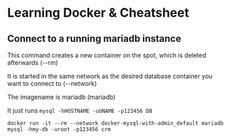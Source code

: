 # Learning Docker & Cheatsheet

## Connect to a running mariadb instance

This command creates a new container on the spot, which is deleted afterwards (--rm)

It is started in the same network as the desired database container you want to connect to (--network)

The imagename is mariadb (mariadb)

It just runs `mysql -hHOSTNAME -uUNAME -p123456 DB`

```
docker run -it --rm --network docker-mysql-with-admin_default mariadb mysql -hmy-db -uroot -p123456 crm
```
